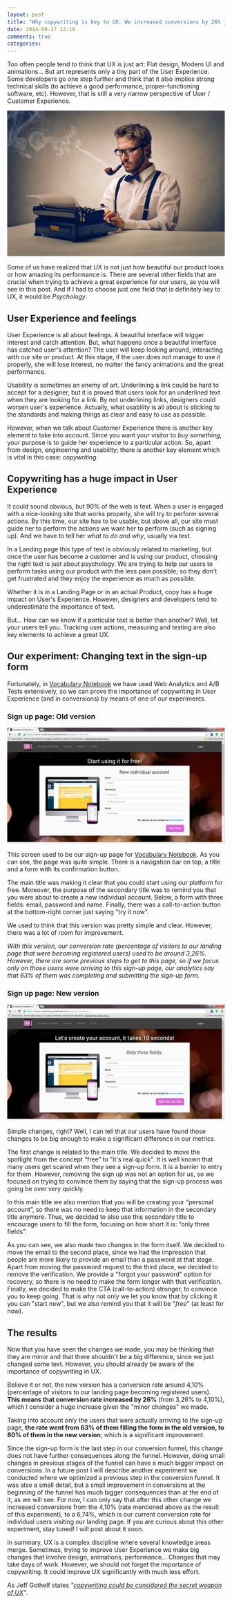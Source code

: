 ```yaml
---
layout: post
title: "Why copywriting is key to UX: We increased conversions by 26% just changing some text"
date: 2014-09-17 12:16
comments: true
categories: 
---
```

Too often people tend to think that UX is just art: Flat design, Modern UI and animations... But art represents only a tiny part of the User Experience. Some developers go one step further and think that it also implies strong technical skills (to achieve a good performance, proper-functioning software, etc). However, that is still a very narrow perspective of User / Customer Experience. 

<img src="/images/copywriting_writing_machine.jpg" alt="Picture of a man using a writing machine and smoking with a pipe" />

Some of us have realized that UX is not just how beautiful our product looks or how amazing its performance is. There are several other fields that are crucial when trying to achieve a great experience for our users, as you will see in this post. And if I had to choose just one field that is definitely key to UX, it would be <em>Psychology</em>.

<!-- More -->

<h2>User Experience and feelings</h2>

User Experience is all about feelings. A beautiful interface will trigger interest and catch attention. But, what happens once a beautiful interface has catched user's attention? The user will keep looking around, interacting with our site or product. At this stage, if the user does not manage to use it properly, she will lose interest, no matter the fancy animations and the great performance. 

Usability is sometimes an enemy of art. Underlining a link could be hard to accept for a designer, but it is proved that users look for an underlined text when they are looking for a link. By not underlining links, designers could worsen user's experience. Actually, what usability is all about is sticking to the standards and making things as clear and easy to use as possible.

However, when we talk about Customer Experience there is another key element to take into account. Since you want your visitor to <em>buy something</em>, your purpose is to guide her experience to a particular action. So, apart from design, engineering and usability; there is another key element which is vital in this case: <em>copywriting</em>. 

<h2>Copywriting has a huge impact in User Experience</h2>

It could sound obvious, but 90% of the web is text. When a user is engaged with a nice-looking site that works properly, she will try to perform several actions. By this time, our site has to be usable, but above all, our site must guide her to perform the actions we want her to perform (such as signing up). And we have to tell her <em>what to do and why</em>, usually via text.

In a Landing page this type of text is obviously related to marketing, but once the user has become a customer and is using our product, choosing the right text is just about psychology. We are trying to help our users to perform tasks using our product with the less pain possible; so they don't get frustrated and they enjoy the experience as much as possible.

Whether it is in a Landing Page or in an actual Product, copy has a huge impact on User's Experience. However, designers and developers tend to underestimate the importance of text.

But… How can we know if a particular text is better than another? Well, let your users tell you. Tracking user actions, measuring and testing are also key elements to achieve a great UX. 

<h2>Our experiment: Changing text in the sign-up form</h2>

Fortunately, in <a href="https://www.vocabularynotebook.com">Vocabulary Notebook</a> we have used Web Analytics and A/B Tests extensively, so we can prove the importance of copywriting in User Experience (and in conversions) by means of one of our experiments.

<h3>Sign up page: Old version</h3>

<img src="/images/screenshot_old_signup.png" alt="Screenshot of the Old sign-up form of Vocabulary Notebook" />

This screen used to be our sign-up page for <a href="https://www.vocabularynotebook.com">Vocabulary Notebook</a>. As you can see, the page was quite simple. There is a navigation bar on top, a title and a form with its confirmation button.

The main title was making it clear that you could start using our platform for free. Moreover, the purpose of the secondary title was to remind you that you were about to create a new individual account. Below, a form with three fields: email, password and name. Finally, there was a call-to-action button at the bottom-right corner just saying "try it now". 

We used to think that this version was pretty simple and clear. However, there was a lot of room for improvement.

<em>With this version, our conversion rate (percentage of visitors to our landing page that were becoming registered users) used to be around 3,26%. However, there are some previous steps to get to this page, so if we focus only on those users were arriving to this sign-up page, our analytics say that 63% of them was completing and submitting the sign-up form.</em>

<h3>Sign up page: New version</h3>

<img src="/images/screenshot_new_signup.png" alt="Screenshot of the New sign-up form of Vocabulary Notebook" />

Simple changes, right? Well, I can tell that our users have found those changes to be big enough to make a significant difference in our metrics.

The first change is related to the main title. We decided to move the spotlight from the concept “free” to "it's real quick". It is well known that many users get scared when they see a sign-up form. It is a barrier to entry for them. However, removing the sign up was not an option for us, so we focused on trying to convince them by saying that the sign-up process was going be over very quickly.

In this main title we also mention that you will be creating your “personal account”, so there was no need to keep that information in the secondary title anymore. Thus, we decided to also use this secondary title to encourage users to fill the form, focusing on how short it is: “only three fields”.

As you can see, we also made two changes in the form itself. We decided to move the email to the second place, since we had the impression that people are more likely to provide an email than a password at that stage. Apart from moving the password request to the third place, we decided to remove the verification. We provide a "forgot your password" option for recovery, so there is no need to make the form longer with that verification.
Finally, we decided to make the CTA (call-to-action) stronger, to convince you to keep going. That is why not only we let you know that by clicking it you can "start now", but we also remind you that it will be "<em>free</em>" (at least for now).

<h2>The results</h2>

Now that you have seen the changes we made, you may be thinking that they are minor and that there shouldn't be a big difference, since we just changed some text. However, you should already be aware of the importance of copywriting in UX.

Believe it or not, the new version has a conversion rate around 4,10% (percentage of visitors to our landing page becoming registered users). <strong>This means that conversion rate increased by 26%</strong> (from 3,26% to 4,10%), which I consider a huge increase given the "minor changes" we made.

Taking into account only the users that were actually arriving to the sign-up page, <strong>the rate went from 63% of them filling the form in the old version, to 80% of them in the new version</strong>; which is a significant improvement.

Since the sign-up form is the last step in our conversion funnel, this change does not have further consequences along the funnel. However, doing small changes in previous stages of the funnel can have a much bigger impact on conversions. In a future post I will describe another experiment we conducted where we optimized a previous step in the conversion funnel. It was also a small detail, but a small improvement in conversions at the beginning of the funnel has much bigger consequences than at the end of it, as we will see. For now, I can only say that after this other change we increased conversions from the 4,10% (rate mentioned above as the result of this experiment), to a 6,74%, which is our current conversion rate for individual users visiting our landing page. If you are curious about this other experiment, stay tuned! I will post about it soon.

In summary, UX is a complex discipline where several knowledge areas merge. Sometimes, trying to improve User Experience we make big changes that involve design, animations, performance… Changes that may take days of work. However, we should not forget the importance of copywriting. It could improve UX significantly with much less effort.

As Jeff Gothelf states <em>"<a href="http://www.jeffgothelf.com/blog/the-secret-weapon-of-ux-copywriting/#sthash.asXhCmK5.dpbs">copywriting could be considered the secret weapon of UX</a>"</em>.
 

